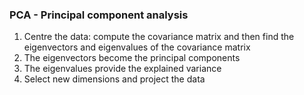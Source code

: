### PCA -  Principal component analysis 
1) Centre the data: compute the covariance matrix and then find the eigenvectors and eigenvalues of the covariance matrix
2) The eigenvectors become the principal components
3) The eigenvalues provide the explained variance
4) Select new dimensions and project the data

